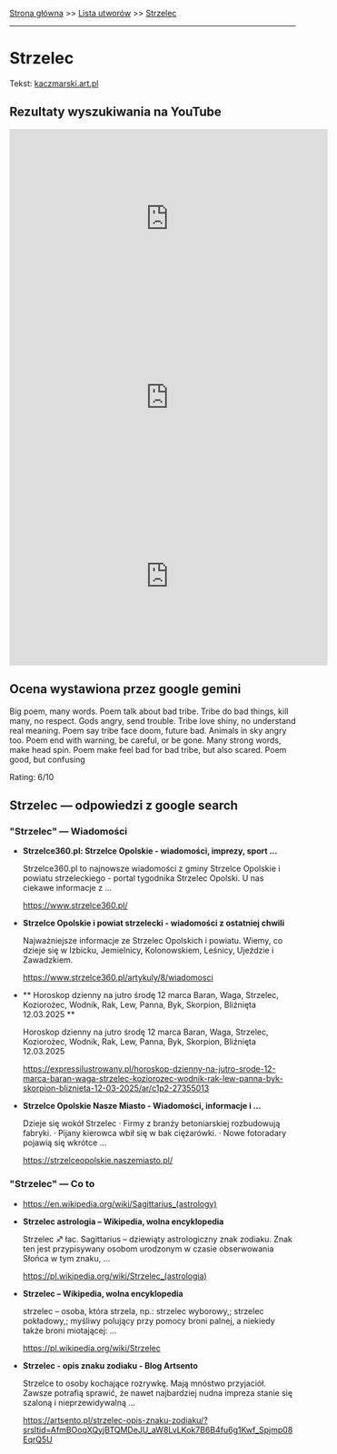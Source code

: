 [Strona główna](../index.md) >> [Lista utworów](../list.md) >> [Strzelec](570.md)

---

# Strzelec

Tekst: [kaczmarski.art.pl](https://www.kaczmarski.art.pl/tworczosc/wiersze/strzelec/)

## Rezultaty wyszukiwania na YouTube

<iframe width="560" height="315" src="https://www.youtube.com/embed/JSRNTBeIaNo?si=IdontcarewhotheIRSsendsImnotpayingtaxes" title="YouTube video player" frameborder="0" allow="accelerometer; autoplay; clipboard-write; encrypted-media; gyroscope; picture-in-picture; web-share" referrerpolicy="strict-origin-when-cross-origin" allowfullscreen></iframe>

<iframe width="560" height="315" src="https://www.youtube.com/embed/q6hP-ToT4hs?si=IdontcarewhotheIRSsendsImnotpayingtaxes" title="YouTube video player" frameborder="0" allow="accelerometer; autoplay; clipboard-write; encrypted-media; gyroscope; picture-in-picture; web-share" referrerpolicy="strict-origin-when-cross-origin" allowfullscreen></iframe>

<iframe width="560" height="315" src="https://www.youtube.com/embed/iE7wuJPq8sw?si=IdontcarewhotheIRSsendsImnotpayingtaxes" title="YouTube video player" frameborder="0" allow="accelerometer; autoplay; clipboard-write; encrypted-media; gyroscope; picture-in-picture; web-share" referrerpolicy="strict-origin-when-cross-origin" allowfullscreen></iframe>

## Ocena wystawiona przez google gemini

Big poem, many words. Poem talk about bad tribe. Tribe do bad things, kill many, no respect. Gods angry, send trouble. Tribe love shiny, no understand real meaning. Poem say tribe face doom, future bad. Animals in sky angry too. Poem end with warning, be careful, or be gone. Many strong words, make head spin. Poem make feel bad for bad tribe, but also scared. Poem good, but confusing

Rating: 6/10


## Strzelec — odpowiedzi z google search

### "Strzelec" — Wiadomości

- **Strzelce360.pl: Strzelce Opolskie - wiadomości, imprezy, sport ...**

    Strzelce360.pl to najnowsze wiadomości z gminy Strzelce Opolskie i powiatu strzeleckiego - portal tygodnika Strzelec Opolski. U nas ciekawe informacje z ... 

   <https://www.strzelce360.pl/>
- **Strzelce Opolskie i powiat strzelecki - wiadomości z ostatniej chwili**

    Najważniejsze informacje ze Strzelec Opolskich i powiatu. Wiemy, co dzieje się w Izbicku, Jemielnicy, Kolonowskiem, Leśnicy, Ujeździe i Zawadzkiem. 

   <https://www.strzelce360.pl/artykuly/8/wiadomosci>
- **  Horoskop dzienny na jutro środę 12 marca Baran, Waga, Strzelec, Koziorożec, Wodnik, Rak, Lew, Panna, Byk, Skorpion, Bliźnięta 12.03.2025  **

    Horoskop dzienny na jutro środę 12 marca Baran, Waga, Strzelec, Koziorożec, Wodnik, Rak, Lew, Panna, Byk, Skorpion, Bliźnięta 12.03.2025 

   <https://expressilustrowany.pl/horoskop-dzienny-na-jutro-srode-12-marca-baran-waga-strzelec-koziorozec-wodnik-rak-lew-panna-byk-skorpion-bliznieta-12-03-2025/ar/c1p2-27355013>
- **Strzelce Opolskie Nasze Miasto - Wiadomości, informacje i ...**

    Dzieje się wokół Strzelec · Firmy z branży betoniarskiej rozbudowują fabryki. · Pijany kierowca wbił się w bak ciężarówki. · Nowe fotoradary pojawią się wkrótce ... 

   <https://strzelceopolskie.naszemiasto.pl/>

### "Strzelec" — Co to

- <https://en.wikipedia.org/wiki/Sagittarius_(astrology)>
- **Strzelec astrologia – Wikipedia, wolna encyklopedia**

    Strzelec ♐ łac. Sagittarius – dziewiąty astrologiczny znak zodiaku. Znak ten jest przypisywany osobom urodzonym w czasie obserwowania Słońca w tym znaku, ... 

   <https://pl.wikipedia.org/wiki/Strzelec_(astrologia)>
- **Strzelec – Wikipedia, wolna encyklopedia**

    strzelec – osoba, która strzela, np.: strzelec wyborowy,; strzelec pokładowy,; myśliwy polujący przy pomocy broni palnej, a niekiedy także broni miotającej: ... 

   <https://pl.wikipedia.org/wiki/Strzelec>
- **Strzelec - opis znaku zodiaku - Blog Artsento**

    Strzelce to osoby kochające rozrywkę. Mają mnóstwo przyjaciół. Zawsze potrafią sprawić, że nawet najbardziej nudna impreza stanie się szaloną i nieprzewidywalną ... 

   <https://artsento.pl/strzelec-opis-znaku-zodiaku/?srsltid=AfmBOoqXQyjBTQMDeJU_aW8LvLKok7B6B4fu6g1Kwf_Spjmp08EqrQ5U>

